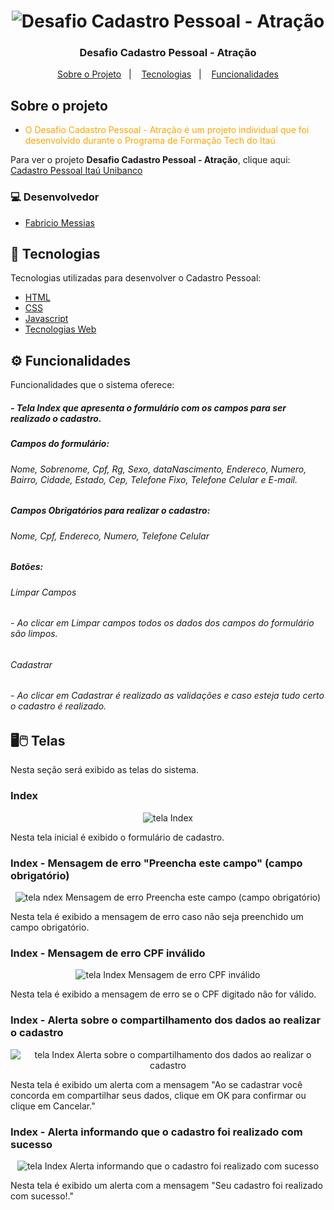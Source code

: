 <h1 align="center">
<img src="https://cadastro-pessoal-formulario.netlify.app/img/imageREADME/logoREADME.png" title="Desafio Cadastro Pessoal - Atração" />
</h1>

<h3 align="center">
  Desafio Cadastro Pessoal - Atração
</h3>

<p align="center">
  <a href="#-sobre-o-projeto">Sobre o Projeto</a>&nbsp;&nbsp;&nbsp;|&nbsp;&nbsp;&nbsp;
  <a href="#-tecnologias">Tecnologias</a>&nbsp;&nbsp;&nbsp;|&nbsp;&nbsp;&nbsp;
  <a href="#-funcionalidades">Funcionalidades</a>
</p>

## Sobre o projeto

- <p style="color: orange;">O Desafio Cadastro Pessoal - Atração é um projeto individual que foi desenvolvido durante o Programa de Formação Tech do Itaú </p>

Para ver o projeto **Desafio Cadastro Pessoal - Atração**, clique aqui: [Cadastro Pessoal Itaú Unibanco](https://cadastro-pessoal-formulario.netlify.app/) 

### 💻 Desenvolvedor

- [Fabricio Messias](https://github.com/FabricioMessias)


## 🚀 Tecnologias 

Tecnologias utilizadas para desenvolver o Cadastro Pessoal:

- [HTML](https://www.w3schools.com/html/)
- [CSS](https://www.w3schools.com/css/)
- [Javascript](https://www.w3schools.com/js/)
- [Tecnologias Web](https://developer.mozilla.org/pt-BR/docs/Web)


## ⚙️ Funcionalidades
Funcionalidades que o sistema oferece:
##### - Tela Index que apresenta o formulário com os campos para ser realizado o cadastro.

##### Campos do formulário:
###### Nome, Sobrenome, Cpf, Rg, Sexo, dataNascimento, Endereco, Numero, Bairro, Cidade, Estado, Cep, Telefone Fixo, Telefone Celular e E-mail.

##### Campos Obrigatórios para realizar o cadastro:
###### Nome, Cpf, Endereco, Numero, Telefone Celular

##### Botões:
###### Limpar Campos
###### - Ao clicar em Limpar campos todos os dados dos campos do formulário são limpos.
###### Cadastrar
###### - Ao clicar em Cadastrar é realizado as validações e caso esteja tudo certo o cadastro é realizado.

## 🖥️🖱️ Telas 

Nesta seção será exibido as telas do sistema.

### Index
<p align="center">
<img src="https://cadastro-pessoal-formulario.netlify.app/img/imageREADME/telaFormulario.png" title="tela Index" />
</p>
Nesta tela inicial é exibido o formulário de cadastro.

### Index - Mensagem de erro "Preencha este campo" (campo obrigatório)
<p align="center">
<img src="https://cadastro-pessoal-formulario.netlify.app/img/imageREADME/telaMensagemErro.png" title="tela ndex  Mensagem de erro Preencha este campo (campo obrigatório)" />
</p>
Nesta tela é exibido a mensagem de erro caso não seja preenchido um campo obrigatório.


### Index - Mensagem de erro CPF inválido
<p align="center">
<img src="https://cadastro-pessoal-formulario.netlify.app/img/imageREADME/telaMensagemCpfInvalido.png" title="tela Index Mensagem de erro CPF inválido"/>
</p>
Nesta tela é exibido a mensagem de erro se o CPF digitado não for válido.

### Index - Alerta sobre o compartilhamento dos dados ao realizar o cadastro
<p align="center">
<img src="https://cadastro-pessoal-formulario.netlify.app/img/imageREADME/telaAlertaPrivacidade.png" title="tela Index Alerta sobre o compartilhamento dos dados ao realizar o cadastro"/>
</p>
Nesta tela é exibido um alerta com a mensagem "Ao se cadastrar você concorda em compartilhar seus dados, clique em OK para confirmar ou clique em Cancelar."

### Index - Alerta informando que o cadastro foi realizado com sucesso
<p align="center">
<img src="https://cadastro-pessoal-formulario.netlify.app/img/imageREADME/telaAlertaCadastroSucesso.png" title="tela Index Alerta informando que o cadastro foi realizado com sucesso"/>
</p>
Nesta tela é exibido um alerta com a mensagem "Seu cadastro foi realizado com sucesso!."
